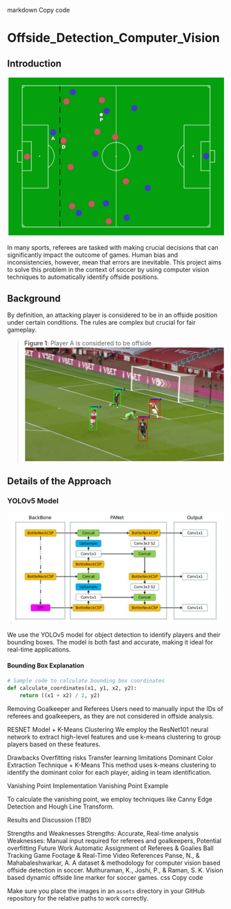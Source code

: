 markdown
Copy code
# Offside_Detection_Computer_Vision

## Introduction

![Offside Rule Illustration](./assets/four.png)

In many sports, referees are tasked with making crucial decisions that can significantly impact the outcome of games. Human bias and inconsistencies, however, mean that errors are inevitable. This project aims to solve this problem in the context of soccer by using computer vision techniques to automatically identify offside positions.

## Background

By definition, an attacking player is considered to be in an offside position under certain conditions. The rules are complex but crucial for fair gameplay.

> **Figure 1**: Player A is considered to be offside  
> ![Player A Offside](./assets/one.png)

## Details of the Approach

### YOLOv5 Model

![YOLOv5 Architecture](./assets/three.png)

We use the YOLOv5 model for object detection to identify players and their bounding boxes. The model is both fast and accurate, making it ideal for real-time applications.

#### Bounding Box Explanation



```python
# Sample code to calculate bounding box coordinates
def calculate_coordinates(x1, y1, x2, y2):
    return ((x1 + x2) / 2, y2)
```

Removing Goalkeeper and Referees
Users need to manually input the IDs of referees and goalkeepers, as they are not considered in offside analysis.

RESNET Model + K-Means Clustering
We employ the ResNet101 neural network to extract high-level features and use k-means clustering to group players based on these features.

Drawbacks
Overfitting risks
Transfer learning limitations
Dominant Color Extraction Technique + K-Means
This method uses k-means clustering to identify the dominant color for each player, aiding in team identification.

Vanishing Point Implementation
Vanishing Point Example

To calculate the vanishing point, we employ techniques like Canny Edge Detection and Hough Line Transform.

Results and Discussion
(TBD)

Strengths and Weaknesses
Strengths: Accurate, Real-time analysis
Weaknesses: Manual input required for referees and goalkeepers, Potential overfitting
Future Work
Automatic Assignment of Referees & Goalies
Ball Tracking
Game Footage & Real-Time Video
References
Panse, N., & Mahabaleshwarkar, A. A dataset & methodology for computer vision based offside detection in soccer.
Muthuraman, K., Joshi, P., & Raman, S. K. Vision based dynamic offside line marker for soccer games.
css
Copy code

Make sure you place the images in an `assets` directory in your GitHub repository for the relative paths to work correctly.




